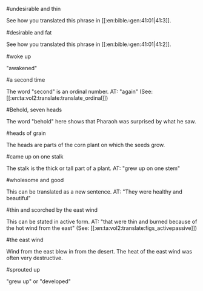 #undesirable and thin

See how you translated this phrase in [[:en:bible:notes:gen:41:01|41:3]].

#desirable and fat

See how you translated this phrase in [[:en:bible:notes:gen:41:01|41:2]].

#woke up

"awakened"

#a second time

The word "second" is an ordinal number. AT: "again" (See: [[:en:ta:vol2:translate:translate_ordinal]])

#Behold, seven heads

The word "behold" here shows that Pharaoh was surprised by what he saw.

#heads of grain

The heads are parts of the corn plant on which the seeds grow.

#came up on one stalk

The stalk is the thick or tall part of a plant. AT: "grew up on one stem"

#wholesome and good

This can be translated as a new sentence. AT: "They were healthy and beautiful"

#thin and scorched by the east wind

This can be stated in active form. AT: "that were thin and burned because of the hot wind from the east" (See: [[:en:ta:vol2:translate:figs_activepassive]])

#the east wind

Wind from the east blew in from the desert. The heat of the east wind was often very destructive.

#sprouted up

"grew up" or "developed"